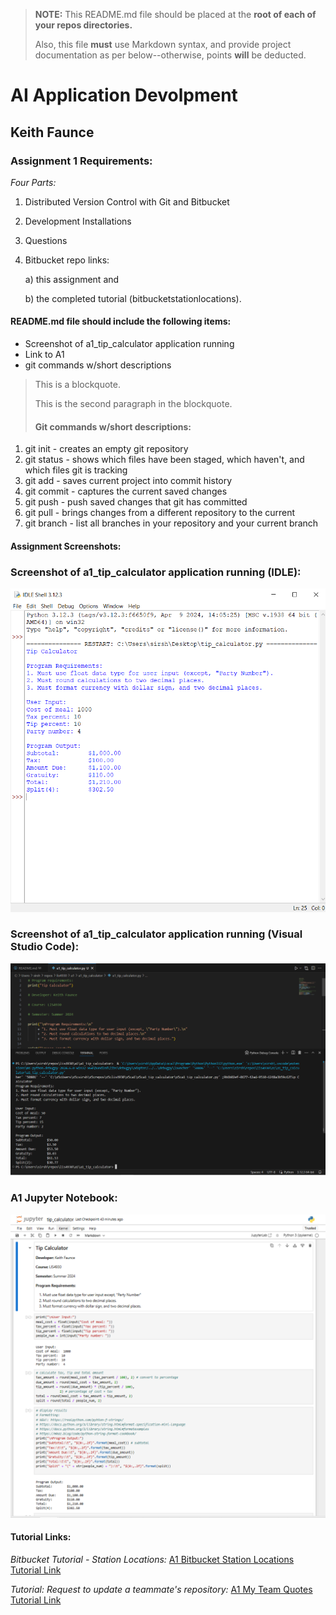 > **NOTE:** This README.md file should be placed at the **root of each of your repos directories.**
>
>Also, this file **must** use Markdown syntax, and provide project documentation as per below--otherwise, points **will** be deducted.
>

# AI Application Devolpment 

## Keith Faunce

### Assignment 1 Requirements:

*Four Parts:*

1. Distributed Version Control with Git and Bitbucket
2. Development Installations
3. Questions
4. Bitbucket repo links:

   a) this assignment and

   b) the completed tutorial (bitbucketstationlocations).

#### README.md file should include the following items:

* Screenshot of a1_tip_calculator application running
* Link to A1
* git commands w/short descriptions

> This is a blockquote.
> 
> This is the second paragraph in the blockquote.
>
> #### Git commands w/short descriptions:

1. git init - creates an empty git repository
2. git status - shows which files have been staged, which haven't, and which files git is tracking
3. git add - saves current project into commit history
4. git commit - captures the current saved changes
5. git push - push saved changes that git has committed 
6. git pull - brings changes from a different repository to the current
7. git branch - list all branches in your repository and your current branch

#### Assignment Screenshots:

### Screenshot of a1_tip_calculator application running (IDLE):

![Python Installation Screenshot IDLE](img/a1_tip_calculator_idle.PNG)

### Screenshot of a1_tip_calculator application running (Visual Studio Code):

![Python Installation Screenshot VS Code](img/a1_tip_calculator_vs_code.PNG)

### A1 Jupyter Notebook:

![tip_calculator.ipynb](img/a1_jupyter_notebook.PNG "A1 Jupyter Notebook")


#### Tutorial Links:

*Bitbucket Tutorial - Station Locations:*
[A1 Bitbucket Station Locations Tutorial Link](https://bitbucket.org/username/bitbucketstationlocations/ "Bitbucket Station Locations")

*Tutorial: Request to update a teammate's repository:*
[A1 My Team Quotes Tutorial Link](https://bitbucket.org/lis4930_keithfaunce/bitbucketstationlocations/src/main/ "My Team Quotes Tutorial")
